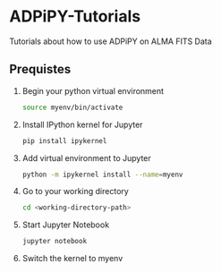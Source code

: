 # ADPiPY-Tutorials
Tutorials about how to use ADPiPY on ALMA FITS Data

## Prequistes
1. Begin your python virtual environment
   ```sh
   source myenv/bin/activate
   ```
2. Install IPython kernel for Jupyter
   ```sh
   pip install ipykernel
   ```
3. Add virtual environment to Jupyter
   ```sh
   python -m ipykernel install --name=myenv
   ```
4. Go to your working directory
   ```sh
   cd <working-directory-path>
   ```
6. Start Jupyter Notebook
   ```sh
   jupyter notebook
   ```
7. Switch the kernel to myenv
